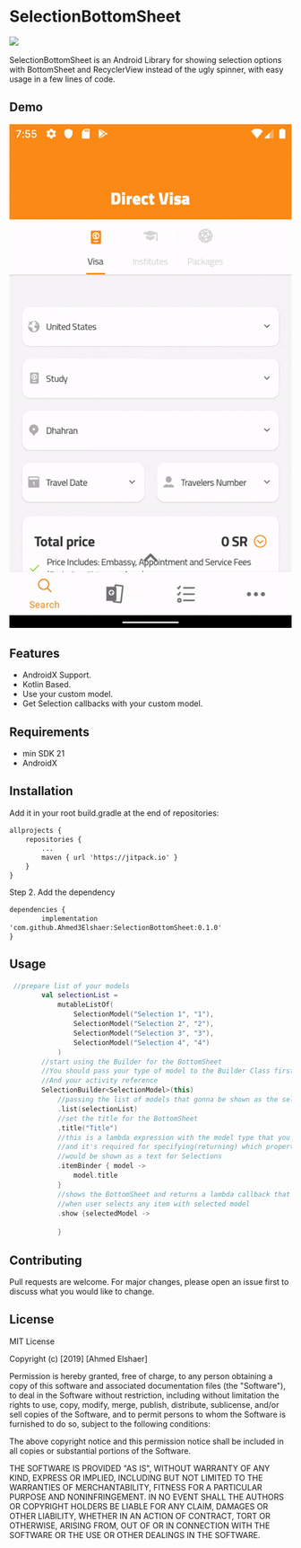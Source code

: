 # SelectionBottomSheet
[![](https://jitpack.io/v/Ahmed3Elshaer/SelectionBottomSheet.svg)](https://jitpack.io/#Ahmed3Elshaer/SelectionBottomSheet)

SelectionBottomSheet is an Android Library for showing selection options with BottomSheet and RecyclerView instead of the ugly spinner, with easy usage in a few lines of code.

## Demo
![gif](https://github.com/Ahmed3Elshaer/SelectionBottomSheet/blob/master/art/demo.gif)

## Features 
- AndroidX Support.
- Kotlin Based.
- Use your custom model.
- Get Selection callbacks with your custom model.

## Requirements
- min SDK 21
- AndroidX

## Installation

Add it in your root build.gradle at the end of repositories:

	allprojects {
		repositories {
			...
			maven { url 'https://jitpack.io' }
		}
	}
Step 2. Add the dependency

	dependencies {
	        implementation 'com.github.Ahmed3Elshaer:SelectionBottomSheet:0.1.0'
	}
## Usage

```kotlin 
 //prepare list of your models
        val selectionList =
            mutableListOf(
                SelectionModel("Selection 1", "1"),
                SelectionModel("Selection 2", "2"),
                SelectionModel("Selection 3", "3"),
                SelectionModel("Selection 4", "4")
            )
        //start using the Builder for the BottomSheet
        //You should pass your type of model to the Builder Class first
        //And your activity reference
        SelectionBuilder<SelectionModel>(this)
            //passing the list of models that gonna be shown as the selection list
            .list(selectionList)
            //set the title for the BottomSheet
            .title("Title")
            //this is a lambda expression with the model type that you passed for the Builder
            //and it's required for specifying(returning) which property of your model
            //would be shown as a text for Selections
            .itemBinder { model ->
                model.title
            }
            //shows the BottomSheet and returns a lambda callback that triggers
            //when user selects any item with selected model
            .show {selectedModel ->

            }
```

## Contributing
Pull requests are welcome. For major changes, please open an issue first to discuss what you would like to change.

## License
MIT License

Copyright (c) [2019] [Ahmed Elshaer]

Permission is hereby granted, free of charge, to any person obtaining a copy
of this software and associated documentation files (the "Software"), to deal
in the Software without restriction, including without limitation the rights
to use, copy, modify, merge, publish, distribute, sublicense, and/or sell
copies of the Software, and to permit persons to whom the Software is
furnished to do so, subject to the following conditions:

The above copyright notice and this permission notice shall be included in all
copies or substantial portions of the Software.

THE SOFTWARE IS PROVIDED "AS IS", WITHOUT WARRANTY OF ANY KIND, EXPRESS OR
IMPLIED, INCLUDING BUT NOT LIMITED TO THE WARRANTIES OF MERCHANTABILITY,
FITNESS FOR A PARTICULAR PURPOSE AND NONINFRINGEMENT. IN NO EVENT SHALL THE
AUTHORS OR COPYRIGHT HOLDERS BE LIABLE FOR ANY CLAIM, DAMAGES OR OTHER
LIABILITY, WHETHER IN AN ACTION OF CONTRACT, TORT OR OTHERWISE, ARISING FROM,
OUT OF OR IN CONNECTION WITH THE SOFTWARE OR THE USE OR OTHER DEALINGS IN THE
SOFTWARE.
